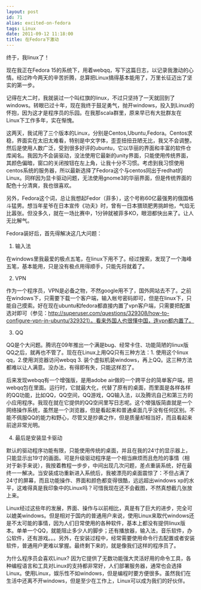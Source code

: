 ```yaml
---
layout: post
id: 71
alias: excited-on-fedora
tags: Linux
date: 2011-09-12 11:18:00
title: 在Fedora下激动
---
```


终于，我linux了！

现在我正在Fedora 15的系统下，用着webqq，写下这篇日志，以记录我激动的心情。经过昨今两天的辛苦折腾，总算把Linux搞得基本能用了，万里长征迈出了坚实的第一步。

记得在大二时，我就装过一个叫红旗的linux，不过只坚持了一天就回到了windows。转眼已过十年，现在我终于鼓足勇气，抛开windows，投入到Linux的怀抱，因为这才是程序员的乐园。在我那scala群里，原来早已有大批群友在Linux下工作多年，实在惭愧。

这两天，我试用了三个版本的Linux，分别是Centos,Ubuntu,Fedora。Centos求稳，界面实在太旧太难看，特别是中文字体，歪歪扭扭丑陋无比，我又不会调整。然后是使用人数广泛，受到很多好评的ubuntu，它以华丽的界面和丰富的软件仓库闻名。我因为不会装驱动，没法使用它最新的unity界面，只能使用传统界面，其颜色偏暗，窗口的关闭按钮在左上角，让我十分不习惯。考虑到我习惯使用centos系统的服务器，所以最新选择了Fedora这个与centos同出于redhat的Linux。同样因为显卡驱动问题，无法使用gnome3的华丽界面，但是传统界面的配色十分清爽，我也很喜欢。

另外，Fedora这个词，总让我想起Fedor（菲多），这个号称60亿最强男的俄国格斗猛男。想当年星爷在日本宣传《功夫》时，曾有一日本猥琐肥男挑衅他，气焰无比嚣张。但没多久，就在一场比赛中，1分钟就被菲多KO，眼泪都快出来了。让人无比解气。

Fedora装好后，首先得解决这几大问题：<span id="more-71"></span>

1. 输入法

在windows里我最爱的极点五笔，在linux下用不了。经过搜索，发现了一个海峰五笔，基本能用，只是没有极点用得顺手，只能先将就着了。

2. VPN

作为一个程序员，VPN是必备之物，不然google用不了，国外网站去不了。之前在windows下，只需要下载一个客户端，输入帐号密码即可，但是在linux下，只能自己摸索。好在现在ubuntu和fedora都直接内置了vpn客户端，只需要把配置选对即可（参见：http://superuser.com/questions/329308/how-to-configure-vpn-in-ubuntu/329321）。看来外国人也很懂中国，连vpn都内置了。

3. QQ

QQ是个大问题。腾讯在09年推出一个满是bug、经常卡住、功能简陋的linux版QQ之后，就再也不管了。现在在Linux上用QQ只有三种方法：1. 使用这个linux qq，2.使用浏览器访问webqq 3. 装个虚拟机装windows，再上QQ。这三种方法都难以让人满意。没办法，有得即有失，只能这样忍了。

后来发现webqq有一个增强版，是用adobe air做的一个跨平台的简单客户端，把webqq包在里面。运行时，它就最大化，代替了原有的桌面，而里面是各样各样的QQ功能，比如QQ，QQ空间，QQ游戏，QQ输入法，以及腾讯自己和第三方的小应用程序。我现在就在它提供的QQ空间里写日志呢。这个增强版简直就是一个网络操作系统，虽然是一个浏览器，但是看起来和普通桌面几乎没有任何区别。不能不佩服QQ的能力和野心，尽管又是抄袭之作，但是质量却相当好，而且看起来前途非常光明。

4. 最后是安装显卡驱动

默认的驱动程序功能有限，只能使用传统的桌面，并且在我的24寸的显示器上，只能显示出19寸的画面。可是升级驱动程序是一个相当麻烦而且危险的事情（相对于新手来说），我按着教程一步步，中间出现几次问题，差点重装系统，好在最终一一解决。当安装成功重新进入系统后，我被漂亮的桌面震惊了：不但占满了24寸的屏幕，而且功能操作、界面和颜色都变得很酷，远远超出windows xp的水平，这难得真是我印象中的Linux吗？可惜我现在还不会截图，不然真想截几张放上来。

Linux经过这些年的发展，界面、操作与以前相比，真是有了巨大的进步，完全可以媲美windows。但是相对于国内的普通用户来说，使用Linux来取代windows还是不太可能的事情，因为人们日常使用的各种软件，基本上都没有提供linux版本。单单一个QQ，就能阻止多少人的脚步；还有播放器，输入法，音乐软件，办公软件，还有游戏。。。另外，在安装过程中，经常需要使用命令行去配置或者安装软件，普通用户更难以掌握。最终剩下来的，就是像我们这样的程序员了。

为什么程序员会喜欢Linux? 因为它提供了无数功能强大灵活好用的命令工具，各种编程语言和工具对Linux的支持都非常好，人们部署服务器，通常也会选择Linux。使用Linux，娱乐性不如windows，但是编程时要方便很多。虽然我们在生活中还离不开windows，但是至少在工作上，Linux可以成为我们的好伙伴。
